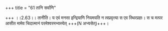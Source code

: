 +++
title = "61 तानि सर्वाणि"

+++
।।2.63।। तानीति। य एवं मनसा इन्द्रियाणि नियमयति न त्वप्रवृत्त्या स एव स्थिरप्रज्ञः। स च मत्पर आसीत मामेव चिदात्मानं परमेश्वरमभ्यस्येत् +++(N अभ्यसेत्)+++।  
